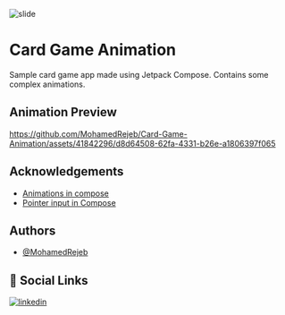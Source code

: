 ![slide](https://github.com/MohamedRejeb/Card-Game-Animation/assets/41842296/2a6848da-05e2-4208-83de-ccdd670574bc)
# Card Game Animation

Sample card game app made using Jetpack Compose. Contains some complex animations.

## Animation Preview

https://github.com/MohamedRejeb/Card-Game-Animation/assets/41842296/d8d64508-62fa-4331-b26e-a1806397f065


## Acknowledgements

- [Animations in compose](https://developer.android.com/jetpack/compose/animation/introduction)
- [Pointer input in Compose](https://developer.android.com/jetpack/compose/touch-input/pointer-input)


## Authors

- [@MohamedRejeb](https://www.github.com/MohamedRejeb)


## 🔗 Social Links
[![linkedin](https://img.shields.io/badge/linkedin-0A66C2?style=for-the-badge&logo=linkedin&logoColor=white)](https://www.linkedin.com/in/MohamedRejeb/)
